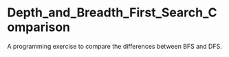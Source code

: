 # Depth_and_Breadth_First_Search_Comparison
A programming exercise to compare the differences between BFS and DFS.
